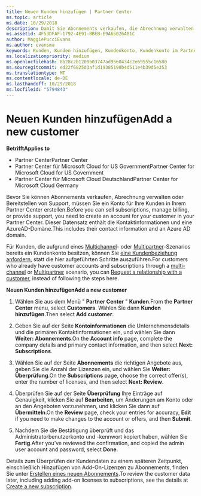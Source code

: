 ```yaml
---
title: Neuen Kunden hinzufügen | Partner Center
ms.topic: article
ms.date: 10/29/2018
description: Damit Sie Abonnements verkaufen, die Abrechnung verwalten oder Support bereitstellen können, müssen Sie einen Datensatz für den Kunden in Partner Center erstellen. Dieser Datensatz enthält die Kontaktinformationen und eine AzureAD-Domäne.
ms.assetid: 4F53DFAF-1792-4E91-BBEB-E9A65026A81C
author: MaggiePucciEvans
ms.author: evansma
keywords: Kunden, Kunden hinzufügen, Kundenkonto, Kundenkonto im Partner Center, Hinzufügen von Kunden, Kundenkonto erstellen
ms.localizationpriority: medium
ms.openlocfilehash: 8b28c2b1200b03747ad9560434c2e69555c16580
ms.sourcegitcommit: ed22f6825d3af1d19385198b4d511e4b39d5e353
ms.translationtype: MT
ms.contentlocale: de-DE
ms.lasthandoff: 10/29/2018
ms.locfileid: "5794843"
---
```

# <a name="add-a-new-customer"></a><span data-ttu-id="b1cc5-105">Neuen Kunden hinzufügen</span><span class="sxs-lookup"><span data-stu-id="b1cc5-105">Add a new customer</span></span>

**<span data-ttu-id="b1cc5-106">Betrifft</span><span class="sxs-lookup"><span data-stu-id="b1cc5-106">Applies to</span></span>**

-  <span data-ttu-id="b1cc5-107">Partner Center</span><span class="sxs-lookup"><span data-stu-id="b1cc5-107">Partner Center</span></span>
-  <span data-ttu-id="b1cc5-108">Partner Center für Microsoft Cloud for US Government</span><span class="sxs-lookup"><span data-stu-id="b1cc5-108">Partner Center for Microsoft Cloud for US Government</span></span>
-  <span data-ttu-id="b1cc5-109">Partner Center für Microsoft Cloud Deutschland</span><span class="sxs-lookup"><span data-stu-id="b1cc5-109">Partner Center for Microsoft Cloud Germany</span></span>


<span data-ttu-id="b1cc5-110">Bevor Sie können Abonnements verkaufen, Abrechnung verwalten oder Bereitstellen von Support, müssen Sie ein Konto für Ihre Kunden in Ihrem Partner Center erstellen.</span><span class="sxs-lookup"><span data-stu-id="b1cc5-110">Before you can sell subscriptions, manage billing, or provide support, you need to create an account for your customer in your Partner  Center.</span></span> <span data-ttu-id="b1cc5-111">Dieser Datensatz enthält die Kontaktinformationen und eine AzureAD-Domäne.</span><span class="sxs-lookup"><span data-stu-id="b1cc5-111">This includes their contact information and an Azure AD domain.</span></span>

<span data-ttu-id="b1cc5-112">Für Kunden, die aufgrund eines [Multichannel](multichannel.md)- oder [Multipartner](multipartner.md)-Szenarios bereits ein Kundenkonto besitzen, können Sie [eine Kundenbeziehung anfordern](request-a-relationship-with-a-customer.md), statt die hier aufgeführten Schritte auszuführen.</span><span class="sxs-lookup"><span data-stu-id="b1cc5-112">For customers who already have customer accounts and subscriptions through a [multi-channel](multichannel.md) or [Multipartner](multipartner.md) scenario, you can [Request a relationship with a customer](request-a-relationship-with-a-customer.md), instead of following the steps here.</span></span>

**<span data-ttu-id="b1cc5-113">Neuen Kunden hinzufügen</span><span class="sxs-lookup"><span data-stu-id="b1cc5-113">Add a new customer</span></span>**

1.  <span data-ttu-id="b1cc5-114">Wählen Sie aus dem Menü " **Partner Center** " **Kunden**.</span><span class="sxs-lookup"><span data-stu-id="b1cc5-114">From the **Partner Center** menu, select **Customers**.</span></span> <span data-ttu-id="b1cc5-115">Wählen Sie dann **Kunden hinzufügen**.</span><span class="sxs-lookup"><span data-stu-id="b1cc5-115">Then select **Add customer**.</span></span>

2.  <span data-ttu-id="b1cc5-116">Geben Sie auf der Seite **Kontoinformationen** die Unternehmensdetails und die primären Kontaktinformationen ein, und wählen Sie dann **Weiter: Abonnements**.</span><span class="sxs-lookup"><span data-stu-id="b1cc5-116">On the **Account info** page, complete the company details and primary contact information, and then select **Next: Subscriptions**.</span></span>

3.  <span data-ttu-id="b1cc5-117">Wählen Sie auf der Seite **Abonnements** die richtigen Angebote aus, geben Sie die Anzahl der Lizenzen ein, und wählen Sie **Weiter: Überprüfung**.</span><span class="sxs-lookup"><span data-stu-id="b1cc5-117">On the **Subscriptions** page, choose the correct offer(s), enter the number of licenses, and then select **Next: Review**.</span></span>

4.  <span data-ttu-id="b1cc5-118">Überprüfen Sie auf der Seite **Überprüfung** Ihre Einträge auf Genauigkeit, klicken Sie auf **Bearbeiten**, um Änderungen am Konto oder an den Angeboten vorzunehmen, und klicken Sie dann auf **Übermitteln**.</span><span class="sxs-lookup"><span data-stu-id="b1cc5-118">On the **Review** page, check your entries for accuracy, **Edit** if you need to make changes to the account or offers, and then **Submit**.</span></span>

5.  <span data-ttu-id="b1cc5-119">Nachdem Sie die Bestätigung überprüft und das Administratorbenutzerkonto und -kennwort kopiert haben, wählen Sie **Fertig**.</span><span class="sxs-lookup"><span data-stu-id="b1cc5-119">After you’ve reviewed the confirmation, and copied the admin user account and password, select **Done**.</span></span>

<span data-ttu-id="b1cc5-120">Details zum Überprüfen der Kundendaten zu einem späteren Zeitpunkt, einschließlich Hinzufügen von Add-On-Lizenzen zu Abonnements, finden Sie unter [Erstellen eines neuen Abonnements](create-a-new-subscription.md).</span><span class="sxs-lookup"><span data-stu-id="b1cc5-120">To review the customer data later, including adding add-on licenses to subscriptions, see the details at [Create a new subscription](create-a-new-subscription.md).</span></span>

 

 




